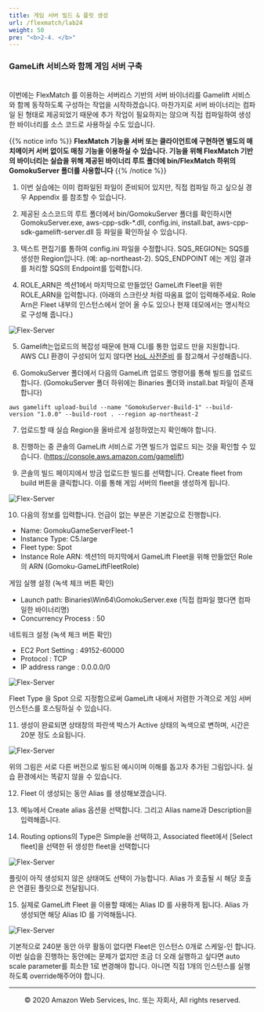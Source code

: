 ```yaml
---
title: 게임 서버 빌드 & 플릿 생성
url: /flexmatch/lab24
weight: 50
pre: "<b>2-4. </b>"
---
```


### GameLift 서비스와 함께 게임 서버 구축 <br/><br/>

이번에는 FlexMatch 를 이용하는 서버리스 기반의 서버 바이너리를 Gamelift 서비스와 함께 동작하도록 구성하는 작업을 시작하겠습니다. 
마찬가지로 서버 바이너리는 컴파일 된 형태로 제공되었기 때문에 추가 작업이 필요하지는 않으며 직접 컴파일하여 생성한 바이너리를 소스 코드로 사용하실 수도 있습니다.

{{% notice info %}}
**FlexMatch 기능을 서버 또는 클라이언트에 구현하면 별도의 매치메이커 서버 없이도 매칭 기능을 이용하실 수 있습니다. 기능을 위해 FlexMatch 기반의 바이너리는 실습을 위해 제공된 바이너리 루트 폴더에 bin/FlexMatch 하위의 GomokuServer 폴더를 사용합니다**
{{% /notice %}}

1. 이번 실습에는 이미 컴파일된 파일이 준비되어 있지만, 직접 컴파일 하고 싶으실 경우 Appendix 를 참조할 수 있습니다.

2. 제공된 소스코드의 루트 폴더에서 bin/GomokuServer 폴더를 확인하시면 GomokuServer.exe, aws-cpp-sdk-*.dll, config.ini, install.bat, aws-cpp-sdk-gamelift-server.dll 등 파일을 확인하실 수 있습니다.

3. 텍스트 편집기를 통하여 config.ini 파일을 수정합니다. SQS_REGION는 SQS를 생성한 Region입니다. (예: ap-northeast-2).
SQS_ENDPOINT 에는 게임 결과를 처리할 SQS의 Endpoint를 입력합니다. 

4. ROLE_ARN은 섹션1에서 마지막으로 만들었던 GameLift Fleet을 위한 ROLE_ARN을 입력합니다. (아래의 스크린샷 처럼 따옴표 없이 입력해주세요. Role Arn은 Fleet 내부의 인스턴스에서 얻어 올 수도 있으나 현재 데모에서는 명시적으로 구성해 줍니다.)

![Flex-Server](../../images/flexmatch/lab24/Flex-Server-1.png)

5. Gamelift는업로드의 복잡성 때문에 현재 CLI를 통한 업로드 만을 지원합니다. AWS CLI 환경이 구성되어 있지 않다면 [HoL 사전준비](../../intro/lab02) 를 참고해서 구성해줍니다.

6. GomokuServer 폴더에서 다음의 GameLift 업로드 명령어를 통해 빌드를 업로드 합니다. (GomokuServer 폴더 하위에는 Binaries 폴더와 install.bat 파일이 존재합니다)
```console
aws gamelift upload-build --name "GomokuServer-Build-1" --build-version "1.0.0" --build-root . --region ap-northeast-2
```

7. 업로드할 때 실습 Region을 올바르게 설정하였는지 확인해야 합니다.

8. 진행하는 중 콘솔의 GameLift 서비스로 가면 빌드가 업로드 되는 것을 확인할 수 있습니다. (https://console.aws.amazon.com/gamelift)

9. 콘솔의 빌드 페이지에서 방금 업로드한 빌드를 선택합니다. Create fleet from build 버튼을 클릭합니다. 이를 통해 게임 서버의 fleet을 생성하게 됩니다.

![Flex-Server](../../images/flexmatch/lab24/Flex-Server-2.png)

10. 다음의 정보를 입력합니다. 언급이 없는 부분은 기본값으로 진행합니다.     
* Name: GomokuGameServerFleet-1
* Instance Type: C5.large
* Fleet type: Spot
* Instance Role ARN: 섹션1의 마지막에서 GameLift Fleet을 위해 만들었던 Role의 ARN (Gomoku-GameLiftFleetRole)     

게임 실행 설정 (녹색 체크 버튼 확인)
* Launch path: Binaries\Win64\GomokuServer.exe (직접 컴파일 했다면 컴파일한 바이너리명)
* Concurrency Process : 50

네트워크 설정 (녹색 체크 버튼 확인)     
* EC2 Port Setting : 49152-60000    
* Protocol : TCP    
* IP address range : 0.0.0.0/0    

![Flex-Server](../../images/flexmatch/lab24/Flex-Server-3.png)

Fleet Type 을 Spot 으로 지정함으로써 GameLift 내에서 저렴한 가격으로 게임 서버 인스턴스를 호스팅하실 수 있습니다.

11. 생성이 완료되면 상태창의 파란색 박스가 Active 상태의 녹색으로 변하며, 시간은 20분 정도 소요됩니다.

![Flex-Server](../../images/flexmatch/lab24/Flex-Server-4.png)

위의 그림은 서로 다른 버전으로 빌드된 예시이며 이해를 돕고자 추가된 그림입니다. 실습 환경에서는 똑같지 않을 수 있습니다.

12. Fleet 이 생성되는 동안 Alias 를 생성해보겠습니다.

13. 메뉴에서 Create alias 옵션을 선택합니다. 그리고 Alias name과 Description을 입력해줍니다.

14. Routing options의 Type은 Simple을 선택하고, Associated fleet에서 [Select fleet]을 선택한 뒤 생성한 fleet을 선택합니다

![Flex-Server](../../images/flexmatch/lab24/Flex-Server-5.png)

플릿이 아직 생성되지 않은 상태여도 선택이 가능합니다. Alias 가 호출될 시 해당 호출은 연결된 플릿으로 전달됩니다.

15. 실제로 GameLift Fleet 을 이용할 때에는 Alias ID 를 사용하게 됩니다. Alias 가 생성되면 해당 Alias ID 를 기억해둡니다.

![Flex-Server](../../images/flexmatch/lab24/Flex-Server-6.png)

기본적으로 240분 동안 아무 활동이 없다면 Fleet은 인스턴스 0개로 스케일-인 합니다. 이번 실습을 진행하는 동안에는 문제가 없지만 조금 더 오래 실행하고 싶다면 auto scale parameter를 최소한 1로 변경해야 합니다. 아니면 직접 1개의 인스턴스를 실행하도록 override해주어야 합니다.


---
<p align="center">
© 2020 Amazon Web Services, Inc. 또는 자회사, All rights reserved.
</p>
